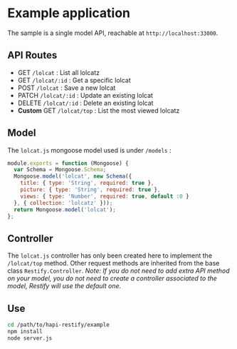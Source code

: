 Example application
=================

The sample is a single model API, reachable at `http://localhost:33000`.

## API Routes

+ GET `/lolcat` : List all lolcatz
+ GET `/lolcat/:id` : Get a specific lolcat
+ POST `/lolcat` : Save a new lolcat
+ PATCH `/lolcat/:id` : Update an existing lolcat
+ DELETE `/lolcat/:id` : Delete an existing lolcat
+ __Custom__ GET `/lolcat/top` : List the most viewed lolcatz

## Model
The `lolcat.js` mongoose model used is under `/models` :
```js
module.exports = function (Mongoose) {
  var Schema = Mongoose.Schema;
  Mongoose.model('lolcat', new Schema({
    title: { type: 'String', required: true },
    picture: { type: 'String', required: true },
    views: { type: 'Number', required: true, default :0 }
  }, { collection: 'lolcatz' }));
  return Mongoose.model('lolcat');
};
```

## Controller
The `lolcat.js` controller has only been created here to implement the `/lolcat/top` method.
Other request methods are inherited from the base class `Restify.Controller`.
_Note: If you do not need to add extra API method on your model, you do not need to create a controller associated to the model, Restify will use the default one._

## Use
```bash
cd /path/to/hapi-restify/example
npm install
node server.js
```